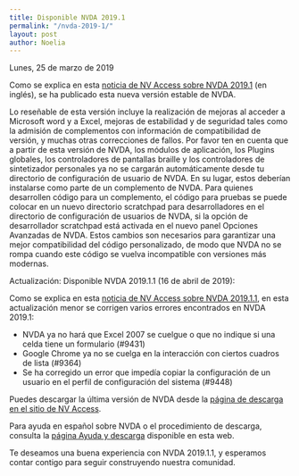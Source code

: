 ```yaml
---
title: Disponible NVDA 2019.1
permalink: "/nvda-2019-1/"
layout: post
author: Noelia
---
```


<footer>Lunes, 25 de marzo de 2019</footer>


Como se explica en esta [noticia de NV Access sobre NVDA 2019.1](https://www.nvaccess.org/post/nvda-2019-1-now-available/) (en inglés), se ha publicado esta nueva versión estable de NVDA.

Lo reseñable de esta versión incluye la realización de mejoras al acceder a Microsoft word y a Excel, mejoras de estabilidad y de seguridad tales como la admisión de complementos con información de compatibilidad de versión, y muchas otras correcciones de fallos. 
Por favor ten en cuenta que a partir de esta versión de NVDA, los módulos de aplicación, los Plugins globales, los controladores de pantallas braille y los controladores de sintetizador personales ya no se cargarán automáticamente desde tu directorio de configuración de usuario de NVDA. En su lugar, estos deberían instalarse como parte de un complemento de NVDA. Para quienes desarrollen código para un complemento, el código para pruebas se puede colocar en un nuevo directorio scratchpad para desarrolladores en el directorio de configuración de usuarios de NVDA, si la opción de desarrollador scratchpad está activada en el nuevo panel Opciones Avanzadas de NVDA. Estos cambios son necesarios para garantizar una mejor compatibilidad del código personalizado, de modo que NVDA no se rompa cuando este código se vuelva incompatible con versiones más modernas.

Actualización: Disponible NVDA 2019.1.1 (16 de abril de 2019):

Como se explica en esta [noticia de NV Access sobre NVDA 2019.1.1](https://www.nvaccess.org/post/nvda-2019-1-1-update-available-for-download/), en esta actualización menor se corrigen varios errores encontrados en NVDA 2019.1:

- NVDA ya no hará que Excel 2007 se cuelgue o que no indique si una celda tiene un formulario (#9431)
- Google Chrome ya no se cuelga en la interacción con ciertos cuadros de lista (#9364)
- Se ha corregido un error que impedía copiar la configuración de un usuario en el perfil de configuración del sistema (#9448)

Puedes descargar la última versión de NVDA desde la [página de descarga en el sitio de NV Access](https://www.nvaccess.org/download/).

Para ayuda en español sobre NVDA o el procedimiento de descarga, consulta la [página Ayuda y descarga](https://nvdaes.github.io/ayuda/) disponible en esta web.

Te deseamos una buena experiencia con NVDA 2019.1.1, y esperamos contar contigo para seguir construyendo nuestra comunidad. 
